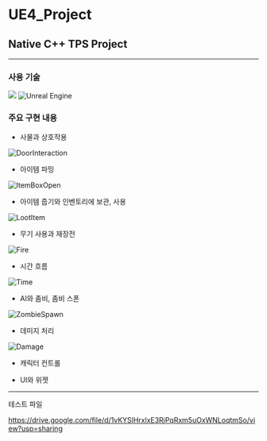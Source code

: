 # UE4_Project
## Native C++ TPS Project

----------------------------------------------

### 사용 기술
<img src="https://img.shields.io/badge/c++-00599C?style=for-the-badge&logo=c%2B%2B&logoColor=white"> ![Unreal Engine](https://img.shields.io/badge/unrealengine-%23313131.svg?style=for-the-badge&logo=unrealengine&logoColor=white)

### 주요 구현 내용

- 사물과 상호작용

![DoorInteraction](https://user-images.githubusercontent.com/71704247/155538995-67ac8117-1ece-4b39-9f13-4695293c868f.gif)

- 아이템 파밍

![ItemBoxOpen](https://user-images.githubusercontent.com/71704247/155539237-b26d0350-4b81-426d-86a7-15bf485f4506.gif)

- 아이템 줍기와 인벤토리에 보관, 사용

![LootItem](https://user-images.githubusercontent.com/71704247/155539781-0b960eb4-8d7e-43e6-a2be-b01c05392bf0.gif)

- 무기 사용과 재장전

![Fire](https://user-images.githubusercontent.com/71704247/155540178-b54ff0b9-af8a-4ca8-a77e-5cc07a687790.gif)


- 시간 흐름

![Time](https://user-images.githubusercontent.com/71704247/155542415-bce883f3-9f9d-41fe-9d47-d7855cc76f6e.gif)


- AI와 좀비, 좀비 스폰

![ZombieSpawn](https://user-images.githubusercontent.com/71704247/155544817-29468791-b07f-4aa7-8143-3351dc4cd485.gif)


- 데미지 처리

![Damage](https://user-images.githubusercontent.com/71704247/155546246-e4817b07-d8f0-4683-95c5-26eb3872d64c.gif)

- 캐릭터 컨트롤

- UI와 위젯

----------------------------------------------

테스트 파일

https://drive.google.com/file/d/1vKYSlHrxlxE3RjPqRxm5uOxWNLoqtmSo/view?usp=sharing
